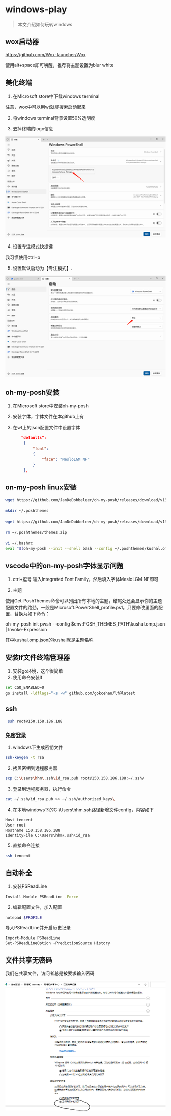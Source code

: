 # windows-play
> 本文介绍如何玩转windows

## wox启动器
https://github.com/Wox-launcher/Wox

使用alt+space即可唤醒，推荐将主题设置为blur white

## 美化终端
1. 在Microsoft store中下载windows terminal

注意，wox中可以用wt就能搜索启动起来



2. 将windows terminal背景设置50%透明度



3. 去掉终端的logo信息

![](./nologo.png)

4. 设置专注模式快捷键

我习惯使用ctrl+p

5. 设置默认启动为【专注模式】.


![](./专注.png)


## oh-my-posh安装
1. 在Microsoft store中安装oh-my-posh

2. 安装字体，字体文件在本github上有


3. 在wt上的json配置文件中设置字体
```json
       "defaults": 
        {
            "font": 
            {
                "face": "MesloLGM NF"
            }
        },
```

## on-my-posh linux安装

```sh
wget https://github.com/JanDeDobbeleer/oh-my-posh/releases/download/v13.5.0/posh-linux-amd64 -O /usr/local/bin/oh-my-posh

mkdir ~/.poshthemes

wget https://github.com/JanDeDobbeleer/oh-my-posh/releases/download/v13.5.0/themes.zip -O ~/.poshthemes/themes.zip

rm ~/.poshthemes/themes.zip

vi ~/.bashrc 
eval "$(oh-my-posh --init --shell bash --config ~/.poshthemes/kushal.omp.json)"
```


## vscode中的on-my-posh字体显示问题
1. ctrl+逗号 输入Integrated:Font Family，然后填入字体MesloLGM NF即可




4. 主题

使用Get-PoshThemes命令可以列出所有本地的主题，结尾处还会显示你的主题配置文件的路劲，一般是Microsoft.PowerShell_profile.ps1。只要修改里面的配置，替换为如下命令：

oh-my-posh init pwsh --config $env:POSH_THEMES_PATH\kushal.omp.json | Invoke-Expression

其中kushal.omp.json的kushal就是主题名称




## 安装lf文件终端管理器

1. 安装go环境，这个很简单
2. 使用命令安装lf
```sh
set CGO_ENABLED=0
go install -ldflags="-s -w" github.com/gokcehan/lf@latest
```


## ssh
```sh
 ssh root@150.158.186.188
```
### 免密登录
1. windows下生成密钥文件
```sh
ssh-keygen -t rsa
```

2. 拷贝密钥到远程服务器
```sh
scp C:\Users\hhm\.ssh\id_rsa.pub root@150.158.186.188:~/.ssh/
```

3. 登录到远程服务器，执行命令
```sh
cat ~/.ssh/id_rsa.pub >> ~/.ssh/authorized_keys\
```

4. 在本地windows下的C:\Users\hhm\.ssh路径新增文件config，内容如下
```
Host tencent
User root
Hostname 150.158.186.188
IdentityFile C:\Users\hhm\.ssh\id_rsa
```

5. 直接命令连接
```sh
ssh tencent
```




## 自动补全

1. 安装PSReadLine
```sh
Install-Module PSReadLine -Force
```

2. 编辑配置文件，加入配置
```sh
notepad $PROFILE
```

导入PSReadLine并开启历史记录

```
Import-Module PSReadLine
Set-PSReadLineOption -PredictionSource History
```


## 文件共享无密码
我们在共享文件，访问者总是被要求输入密码

![](./share.png)